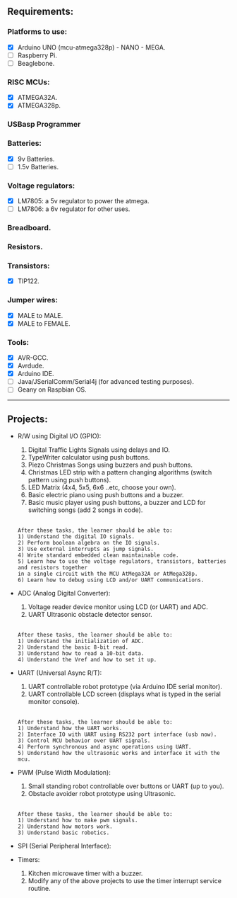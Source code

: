 ## Requirements:

### Platforms to use:
- [x] Arduino UNO (mcu-atmega328p) - NANO - MEGA.
- [ ] Raspberry Pi.
- [ ] Beaglebone.

### RISC MCUs:
- [x] ATMEGA32A.
- [x] ATMEGA328p.

### USBasp Programmer

### Batteries:
- [x] 9v Batteries.
- [ ] 1.5v Batteries.

### Voltage regulators:
- [x] LM7805: a 5v regulator to power the atmega.
- [ ] LM7806: a 6v regulator for other uses.

### Breadboard.

### Resistors.

### Transistors:
- [x] TIP122.

### Jumper wires:
- [x] MALE to MALE.
- [x] MALE to FEMALE.

### Tools:
- [x] AVR-GCC.
- [x] Avrdude.
- [x] Arduino IDE.
- [ ] Java/JSerialComm/Serial4j (for advanced testing purposes).
- [ ] Geany on Raspbian OS.

--------------------------------------------------------------------------------

## Projects:
- R/W using Digital I/O (GPIO):
    1) Digital Traffic Lights Signals using delays and IO.
    2) TypeWriter calculator using push buttons.
    3) Piezo Christmas Songs using buzzers and push buttons. 
    4) Christmas LED strip with a pattern changing algorithms (switch pattern using push buttons).
    5) LED Matrix (4x4, 5x5, 6x6 ..etc, choose your own).
    6) Basic electric piano using push buttons and a buzzer.
    7) Basic music player using push buttons, a buzzer and LCD for switching songs (add 2 songs in code).
    <br>
    
    ```
    After these tasks, the learner should be able to:
    1) Understand the digital IO signals.
    2) Perform boolean algebra on the IO signals.
    3) Use external interrupts as jump signals.
    4) Write standard embedded clean maintainable code.
    5) Learn how to use the voltage regulators, transistors, batteries and resistors together 
    in a single circuit with the MCU AtMega32A or AtMega328p.
    6) Learn how to debug using LCD and/or UART communications.
    ```
- ADC (Analog Digital Converter):
    1) Voltage reader device monitor using LCD (or UART) and ADC.
    2) UART Ultrasonic obstacle detector sensor.
    <br>
    
    ```
    After these tasks, the learner should be able to:
    1) Understand the initialization of ADC.
    2) Understand the basic 8-bit read.
    3) Understand how to read a 10-bit data.
    4) Understand the Vref and how to set it up.
    ```

- UART (Universal Async R/T):
    1) UART controllable robot prototype (via Arduino IDE serial monitor).
    2) UART controllable LCD screen (displays what is typed in the serial monitor console).
    
    <br>
    
    ```
    After these tasks, the learner should be able to:
    1) Understand how the UART works.
    2) Interface IO with UART using RS232 port interface (usb now).
    3) Control MCU behavior over UART signals.
    4) Perform synchronous and async operations using UART.
    5) Understand how the ultrasonic works and interface it with the mcu.
    ```    

- PWM (Pulse Width Modulation):
    1) Small standing robot controllable over buttons or UART (up to you).
    2) Obstacle avoider robot prototype using Ultrasonic.
    <br>
    
    ```
    After these tasks, the learner should be able to:
    1) Understand how to make pwm signals.
    2) Understand how motors work.
    3) Understand basic robotics.
    ``` 
    
- SPI (Serial Peripheral Interface):

- Timers:
  1) Kitchen microwave timer with a buzzer.
  2) Modify any of the above projects to use the timer interrupt service routine.

